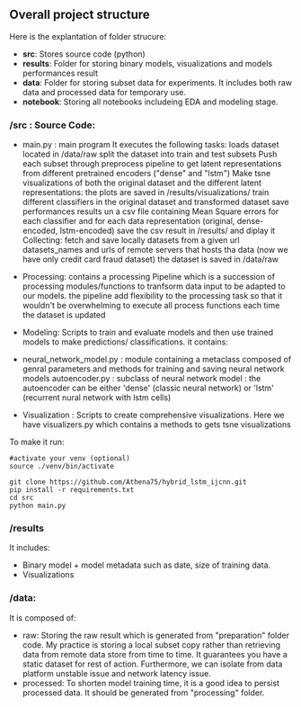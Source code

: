 ## Overall project structure

Here is the explantation of folder strucure:
- **src**: Stores source code (python) 
- **results**: Folder for storing binary models, visualizations and models performances result
- **data**: Folder for storing subset data for experiments. It includes both raw data and processed data for temporary use.
- **notebook**: Storing all notebooks includeing EDA and modeling stage.

### /src : Source Code:
* main.py : main program It executes the following tasks:
loads dataset located in /data/raw
split the dataset into train and test subsets
Push each subset through preprocess pipeline to get latent representations from different pretrained encoders ("dense" and "lstm")
Make tsne visualizations of both the original dataset and the different latent representations: the plots are saved in /results/visualizations/
train different classifiers in the original dataset and transformed dataset save performances results un a csv file containing Mean Square errors for each classifier and for each data representation (original, dense-encoded, lstm-encoded)
save the csv result in /results/ and diplay it
Collecting: fetch and save locally datasets from a given url datasets_names and urls of remote servers that hosts tha data (now we have only credit card fraud dataset) the dataset is saved in /data/raw

* Processing: contains a processing Pipeline which is a succession of processing modules/functions to tranfsorm data input to be adapted to our models. the pipeline add flexibility to the processing task so that it wouldn't be overwhelming to execute all process functions each time the dataset is updated

* Modeling: Scripts to train and evaluate models and then use trained models to make predictions/ classifications. it contains:

* neural_network_model.py : module containing a metaclass composed of genral parameters and methods for training and saving neural network models
autoencoder.py : subclass of neural network model : the autoencoder can be either 'dense' (classic neural network) or 'lstm' (recurrent nural network with lstm cells)
* Visualization : Scripts to create comprehensive visualizations. Here we have visualizers.py which contains a methods to gets tsne visualizations

To make it run:
```
#activate your venv (optional)
source ./venv/bin/activate

git clone https://github.com/Athena75/hybrid_lstm_ijcnn.git
pip install -r requirements.txt
cd src
python main.py
```

### /results
It includes:

* Binary model + model metadata such as date, size of training data.
* Visualizations

### /data:
It is composed of:
* raw: Storing the raw result which is generated from "preparation" folder code. My practice is storing a local subset copy rather than retrieving data from remote data store from time to time. It guarantees you have a static dataset for rest of action. Furthermore, we can isolate from data platform unstable issue and network latency issue.
* processed: To shorten model training time, it is a good idea to persist processed data. It should be generated from "processing" folder.
